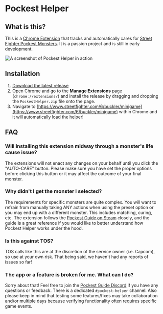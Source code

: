 # Pockest Helper

## What is this?

This is a [Chrome Extension](chrome://extensions/) that tracks and automatically cares for [Street Fighter Pockest Monsters](https://www.streetfighter.com/6/buckler/minigame). It is a passion project and is still in early development.

![A screenshot of Pockest Helper in action](https://storage.googleapis.com/pockest-helper/pockest-helper.png)

## Installation

1. [Download the latest release](https://github.com/folklorelabs/pockest-helper/releases/latest)
2. Open Chrome and go to the **Manage Extensions** page (`chrome://extensions/`) and install the release by dragging and dropping the `PockestHelper.zip` file onto the page.
3. Navigate to [https://www.streetfighter.com/6/buckler/minigame](https://www.streetfighter.com/6/buckler/minigame) within Chrome and it will automatically load the helper!

## FAQ

### Will installing this extension midway through a monster's life cause issue?

The extensions will not enact any changes on your behalf until you click the "AUTO-CARE" button. Please make sure you have set the proper options before clicking this button or it may affect the outcome of your final monster.

### Why didn't I get the monster I selected?

The requirements for specific monsters are quite complex. You will want to refrain from manually taking ANY actions when using the preset option or you may end up with a different monster. This includes matching, curing, etc. The extension follows the [Pockest Guide on Steam](https://steamcommunity.com/sharedfiles/filedetails/?id=3003515624) closely, and the guide is a great reference if you would like to better understand how Pockest Helper works under the hood.

### Is this against TOS?

TOS calls like this are at the discretion of the service owner (i.e. Capcom), so use at your own risk. That being said, we haven't had any reports of issues so far!

### The app or a feature is broken for me. What can I do?

Sorry about that! Feel free to join the [Pockest Guide Discord](https://discord.gg/492bdzBDu) if you have any questions or feedback. There is a dedicated `#pockest-helper` channel. Also please keep in mind that testing some features/fixes may take collaboration and/or multiple days because verifying functionality often requires specific game events.
